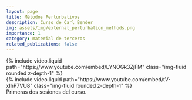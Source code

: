 ```yaml
---
layout: page
title: Métodos Perturbativos
description: Curso de Carl Bender
img: assets/img/external_perturbation_methods.png
importance: 1
category: material de terceros
related_publications: false
---
```


<div class="row mt-3">
    <div class="col-sm mt-3 mt-md-0">
        {% include video.liquid path="https://www.youtube.com/embed/LYNOGk3ZjFM" class="img-fluid rounded z-depth-1" %}
    </div>
    <div class="col-sm mt-3 mt-md-0">
        {% include video.liquid path="https://www.youtube.com/embed/tV-xIhP7VU8" class="img-fluid rounded z-depth-1" %}
    </div>
</div>
<div class="caption">
    Primeras dos sesiones del curso.
</div>
